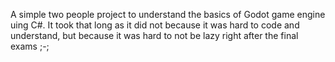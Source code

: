 A simple two people project to understand the basics of Godot game engine uing C#. It took that long as it did not because it was hard to code and understand, but because it was hard to not be lazy right after the final exams ;-;

